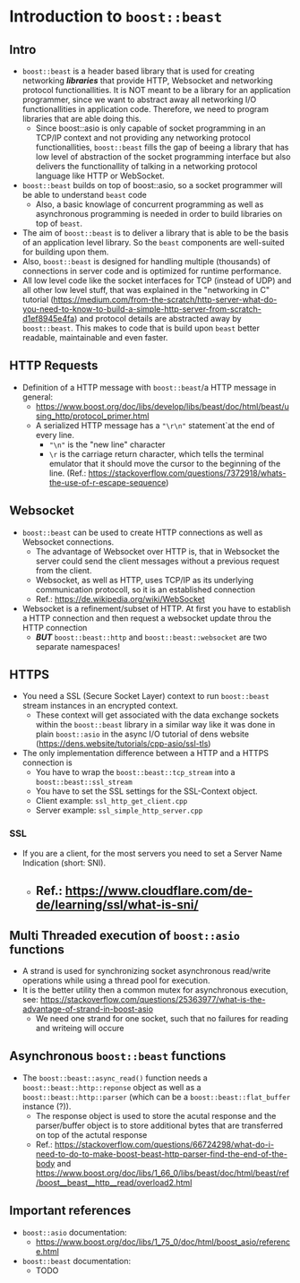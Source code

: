 # Introduction to ```boost::beast```

## Intro
+ ```boost::beast``` is a header based library that is used for creating networking ***libraries*** that provide HTTP, Websocket and networking protocol functionallities. It is NOT meant to be a library for an application programmer, since we want to abstract away all networking I/O functionallities in application code. Therefore, we need to program libraries that are able doing this. 
    - Since boost::asio is only capable of socket programming in an TCP/IP context and not providing any networking protocol functionallities, ```boost::beast``` fills the gap of beeing a library that has low level of abstraction of the socket programming interface but also delivers the functionallity of talking in a networking protocol language like HTTP or WebSocket.
+ ```boost::beast``` builds on top of boost::asio, so a socket programmer will be able to understand ```beast``` code
    - Also, a basic knowlage of concurrent programming as well as asynchronous programming is needed in order to build libraries on top of ```beast```.
+ The aim of ```boost::beast``` is to deliver a library that is able to be the basis of an application level library. So the ```beast``` components are well-suited for building upon them. 
+ Also, ```boost::beast``` is designed for handling multiple (thousands) of connections in server code and is optimized for runtime performance. 
+ All low level code like the socket interfaces for TCP (instead of UDP) and all other low level stuff, that was explained in the "networking in C" tutorial (https://medium.com/from-the-scratch/http-server-what-do-you-need-to-know-to-build-a-simple-http-server-from-scratch-d1ef8945e4fa) and protocol details are abstracted away by ```boost::beast```. This makes to code that is build upon ```beast``` better readable, maintainable and even faster.

## HTTP Requests
+ Definition of a HTTP message with ```boost::beast```/a HTTP message in general: 
    - https://www.boost.org/doc/libs/develop/libs/beast/doc/html/beast/using_http/protocol_primer.html
    - A serialized HTTP message has a ```"\r\n"``` statement`at the end of every line.
        - ```"\n"``` is the "new line" character
        - ```\r``` is the carriage return character, which tells the terminal emulator that it should move the cursor to the beginning of the line. (Ref.: https://stackoverflow.com/questions/7372918/whats-the-use-of-r-escape-sequence)

## Websocket
+ ```boost::beast``` can be used to create HTTP connections as well as Websocket connections. 
    - The advantage of Websocket over HTTP is, that in Websocket the server could send the client messages without a previous request from the client. 
    - Websocket, as well as HTTP, uses TCP/IP as its underlying communication protocoll, so it is an established connection  
    - Ref.: https://de.wikipedia.org/wiki/WebSocket
+ Websocket is a refinement/subset of HTTP. At first you have to establish a HTTP connection and then request a websocket update throu the HTTP connection
    - ***BUT*** ```boost::beast::http``` and ```boost::beast::websocket``` are two separate namespaces! 

## HTTPS
+ You need a SSL (Secure Socket Layer) context to run ```boost::beast``` stream instances in an encrypted context.
    - These context will get associated with the data exchange sockets within the ```boost::beast``` library in a similar way like it was done in plain ```boost::asio``` in the async I/O tutorial of dens website (https://dens.website/tutorials/cpp-asio/ssl-tls) 
+ The only implementation difference between a HTTP and a HTTPS connection is
    - You have to wrap the ```boost::beast::tcp_stream``` into a ```boost::beast::ssl_stream``` 
    - You have to set the SSL settings for the SSL-Context object. 
    - Client example: ```ssl_http_get_client.cpp```
    - Server example: ```ssl_simple_http_server.cpp``` 

### SSL 
+ If you are a client, for the most servers you need to set a Server Name Indication (short: SNI).
    - Ref.: https://www.cloudflare.com/de-de/learning/ssl/what-is-sni/
        - 
## Multi Threaded execution of ```boost::asio``` functions
+ A strand is used for synchronizing socket asynchronous read/write operations while using a thread pool for execution. 
+ It is the better utility then a common mutex for asynchronous execution, see: https://stackoverflow.com/questions/25363977/what-is-the-advantage-of-strand-in-boost-asio  
    - We need one strand for one socket, such that no failures for reading and writeing will occure 

## Asynchronous ```boost::beast``` functions
+ The ```boost::beast::async_read()``` function needs a ```boost::beast::http::reponse``` object as well as a ```boost::beast::http::parser``` (which can be a ```boost::beast::flat_buffer``` instance (?)). 
    - The response object is used to store the acutal response and the parser/buffer object is to store additional bytes that are transferred on top of the actutal response
    - Ref.: https://stackoverflow.com/questions/66724298/what-do-i-need-to-do-to-make-boost-beast-http-parser-find-the-end-of-the-body and https://www.boost.org/doc/libs/1_66_0/libs/beast/doc/html/beast/ref/boost__beast__http__read/overload2.html


## Important references
+ ```boost::asio``` documentation:  
    - https://www.boost.org/doc/libs/1_75_0/doc/html/boost_asio/reference.html
+ ```boost::beast``` documentation:
    - TODO